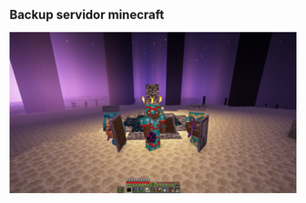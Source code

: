 ## Backup servidor minecraft

![Portal The End](https://raw.githubusercontent.com/gabriel-suela/minecraft-crias/master/photos/ender-dragon-kill.jpg)
